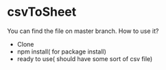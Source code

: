 # csvToSheet
You can find the file on master branch.
How to use it?
- Clone
- npm install( for package install)
- ready to use(  should have some sort of csv file)
